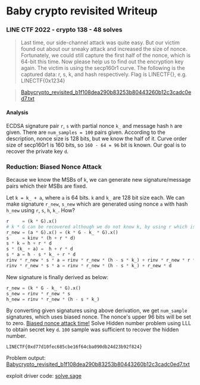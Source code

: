 # Baby crypto revisited Writeup

### LINE CTF 2022 - crypto 138 - 48 solves

> Last time, our side-channel attack was quite easy. But our victim found out about our sneaky attack and increased the size of nonce. Fortunately, we could still capture the first half of the nonce, which is 64-bit this time. Now please help us to find out the encryption key again. The victim is using the secp160r1 curve. The following is the captured data: r, s, k, and hash respectively. Flag is LINECTF{<encryption key>}, e.g. LINECTF{0x1234}

> [Babycrypto_revisited_b1f108dea290b83253b80443260b12c3cadc0ed7.txt](Babycrypto_revisited_b1f108dea290b83253b80443260b12c3cadc0ed7.txt)

#### Analysis

ECDSA signature pair `r`, `s` with partial nonce `k_` and message hash `h` are given. There are `num_samples = 100` pairs given. According to the description, nonce size is 128 bits, but we know the half of it. Curve order size of secp160r1 is 160 bits, so `160 - 64 = 96` bit is known. Our goal is to recover the private key `d`.

### Reduction: Biased Nonce Attack

Because we know the MSBs of `k`, we can generate new signature/message pairs which their MSBs are fixed.

Let `k = k_ + a`, where `a` is 64 bits. `k` and `k_` are 128 bit size each. We can make signature `r_new`, `s_new` which are generated using nonce `a` with hash `h_new` using `r`, `s`, `h`, `k_`. How?

```python
r     = (k * G).x()
# k * G can be recovered although we do not know k, by using r which is x coord of EC
r_new = (a * G).x() = (k * G - k_ * G).x()
s     = kinv * (h + r * d)
s * k = h + r * d
s * (k_ + a) =  h + r * d
s * a = h - s * k_ + r * d
rinv * r_new * s * a = rinv * r_new * (h - s * k_) + rinv * r_new * r * d
rinv * r_new * s * a = rinv * r_new * (h - s * k_) + r_new * d
```

New signature is finally derived as below:
```python
r_new = (k * G - k_ * G).x()
s_new = rinv * r_new * s
h_new = rinv * r_new * (h - s * k_)
```

By converting given signatures using above derivation, we get `num_sample` signatures, which uses biased nonce.
The nonce's upper 96 bits will be set to zero. [Biased nonce attack time!](https://eprint.iacr.org/2019/023.pdf) Solve Hidden number problem using LLL to obtain secret key `d`. `100` sample was sufficient to recover the hidden number.

```
LINECTF{0xd77d10fec685cbe16f64cba090db24d23b92f824}
```

Problem output: [Babycrypto_revisited_b1f108dea290b83253b80443260b12c3cadc0ed7.txt](Babycrypto_revisited_b1f108dea290b83253b80443260b12c3cadc0ed7.txt)

exploit driver code: [solve.sage](solve.sage)
